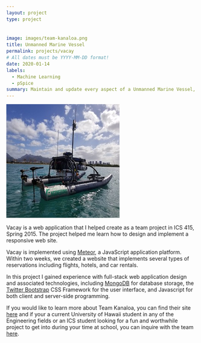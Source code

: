 ```yaml
---
layout: project
type: project


image: images/team-kanaloa.png
title: Unmanned Marine Vessel
permalink: projects/vacay
# All dates must be YYYY-MM-DD format!
date: 2020-01-14
labels:
  - Machine Learning
  - pSpice
summary: Maintain and update every aspect of a Unmanned Marine Vessel, with the ultimate goal of winning the Robot X Challenge.
---
```


<img class="ui medium right floated rounded image" src="../images/team-kanaloa.png">

Vacay is a web application that I helped create as a team project in ICS 415, Spring 2015. The project helped me learn how to design and implement a responsive web site.

Vacay is implemented using [Meteor](http://meteor.com), a JavaScript application platform. Within two weeks, we created a website that implements several types of reservations including flights, hotels, and car rentals.

In this project I gained experience with full-stack web application design and associated technologies, including [MongoDB](http://mongodb.com) for database storage, the [Twitter Bootstrap](http://getbootstrap.com/) CSS Framework for the user interface, and Javascript for both client and server-side programming. 

If you would like to learn more about Team Kanaloa, you can find their site [here](http://rip.eng.hawaii.edu/research/unmanned-x-systems/) and if your a current University of Hawaii student in any of the Engineering fields or an ICS student looking for a fun and worthwhile project to get into during your time at school, you can inquire with the team [here](http://rip.eng.hawaii.edu/contact-us/).

